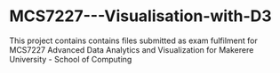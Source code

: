 # MCS7227---Visualisation-with-D3
This project contains contains files submitted as exam fulfilment for MCS7227 Advanced Data Analytics and Visualization for Makerere University - School of Computing
